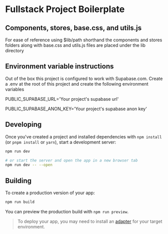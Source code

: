 # Fullstack Project Boilerplate

## Components, stores, base.css, and utils.js

For ease of reference using $lib/path shorthand the components and stores folders along with base.css and utils.js files are placed under the lib directory

## Environment variable instructions

Out of the box this project is configured to work with Supabase.com. Create a .env at the root of this project and create the following environment variables

PUBLIC_SUPABASE_URL='Your project's supabase url'

PUBLIC_SUPABASE_ANON_KEY='Your project's supabase anon key'

## Developing

Once you've created a project and installed dependencies with `npm install` (or `pnpm install` or `yarn`), start a development server:

```bash
npm run dev

# or start the server and open the app in a new browser tab
npm run dev -- --open
```

## Building

To create a production version of your app:

```bash
npm run build
```

You can preview the production build with `npm run preview`.

> To deploy your app, you may need to install an [adapter](https://kit.svelte.dev/docs/adapters) for your target environment.
